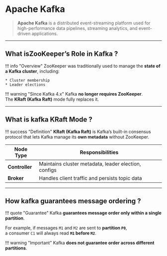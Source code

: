 # Apache Kafka

> **Apache Kafka** is a distributed event-streaming platform used for high-performance data pipelines, streaming analytics, and event-driven applications.

---

## What isZooKeeper’s Role in Kafka ? 

!!! info "Overview"
    ZooKeeper was traditionally used to manage the **state of a Kafka cluster**, including:
    
    * Cluster membership  
    * Leader elections  

!!! warning "Since Kafka 4.x"
    Kafka **no longer requires ZooKeeper**.  
    The **KRaft (Kafka Raft)** mode fully replaces it.

---

## What is kafka KRaft Mode ?

!!! success "Definition"
    **KRaft (Kafka Raft)** is Kafka’s built-in consensus protocol that lets Kafka manage its **own metadata** without ZooKeeper.

| Node Type      | Responsibilities                                   |
|-----------------|----------------------------------------------------|
| **Controller** | Maintains cluster metadata, leader election, configs |
| **Broker**     | Handles client traffic and persists topic data       |

---

## How kafka guarantees message ordering ?

!!! quote "Guarantee"
    Kafka **guarantees message order only within a single partition**.

For example, if messages `M1` and `M2` are sent to **partition `P0`**,  
a consumer `C1` will always read **`M1` before `M2`**.

!!! warning "Important"
    Kafka **does not guarantee order across different partitions**.


